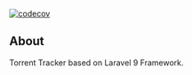 [![codecov](https://codecov.io/gh/vndywhat/torrent-tracker/branch/master/graph/badge.svg?token=3EH2CRFFQ5)](https://codecov.io/gh/vndywhat/torrent-tracker)

## About
Torrent Tracker based on Laravel 9 Framework.
